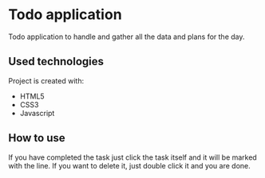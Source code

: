 # Todo application

Todo application to handle and gather all the data and plans for the day.

## Used technologies

Project is created with:

-   HTML5
-   CSS3
-   Javascript

## How to use

If you have completed the task just click the task itself and it will be marked with the line.
If you want to delete it, just double click it and you are done.
